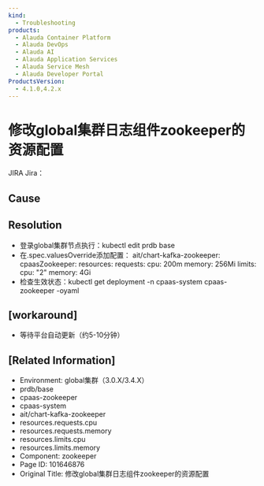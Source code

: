```yaml
---
kind:
  - Troubleshooting
products:
  - Alauda Container Platform
  - Alauda DevOps
  - Alauda AI
  - Alauda Application Services
  - Alauda Service Mesh
  - Alauda Developer Portal
ProductsVersion:
  - 4.1.0,4.2.x
---
```

<!-- A type of document that involves encountering a fault, diagnosing it, performing root cause analysis, and providing solutions. -->

# 修改global集群日志组件zookeeper的资源配置

JIRA Jira：

## Cause

## Resolution
- 登录global集群节点执行：kubectl edit prdb base
- 在.spec.valuesOverride添加配置：
    ait/chart-kafka-zookeeper:
      cpaasZookeeper:
        resources:
          requests:
            cpu: 200m
            memory: 256Mi
          limits:
            cpu: "2"
            memory: 4Gi
- 检查生效状态：kubectl get deployment -n cpaas-system cpaas-zookeeper -oyaml

## [workaround]
- 等待平台自动更新（约5-10分钟）

## [Related Information]
- Environment: global集群（3.0.X/3.4.X）
- prdb/base
- cpaas-zookeeper
- cpaas-system
- ait/chart-kafka-zookeeper
- resources.requests.cpu
- resources.requests.memory
- resources.limits.cpu
- resources.limits.memory
- Component: zookeeper
- Page ID: 101646876
- Original Title: 修改global集群日志组件zookeeper的资源配置
